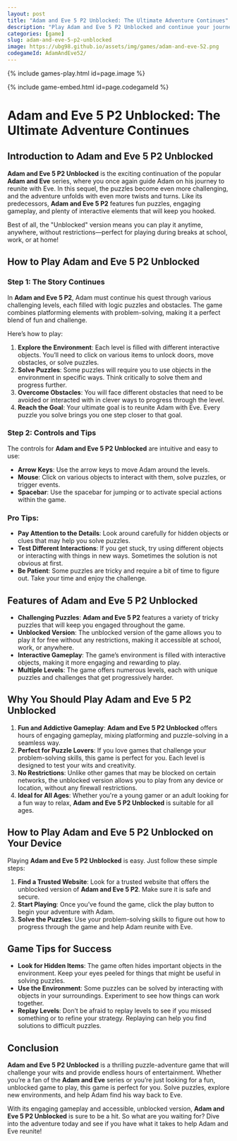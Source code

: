```yaml
---
layout: post
title: "Adam and Eve 5 P2 Unblocked: The Ultimate Adventure Continues"
description: "Play Adam and Eve 5 P2 Unblocked and continue your journey with Adam in this exciting puzzle adventure game. Solve challenging puzzles, unlock new paths, and reunite with Eve."
categories: [game]
slug: adam-and-eve-5-p2-unblocked
image: https://ubg98.github.io/assets/img/games/adam-and-eve-52.png
codegameId: AdamAndEve52/
---
```


{% include games-play.html id=page.image %}
         
{% include game-embed.html id=page.codegameId %}

# Adam and Eve 5 P2 Unblocked: The Ultimate Adventure Continues

## Introduction to Adam and Eve 5 P2 Unblocked

**Adam and Eve 5 P2 Unblocked** is the exciting continuation of the popular **Adam and Eve** series, where you once again guide Adam on his journey to reunite with Eve. In this sequel, the puzzles become even more challenging, and the adventure unfolds with even more twists and turns. Like its predecessors, **Adam and Eve 5 P2** features fun puzzles, engaging gameplay, and plenty of interactive elements that will keep you hooked.

Best of all, the "Unblocked" version means you can play it anytime, anywhere, without restrictions—perfect for playing during breaks at school, work, or at home!

## How to Play Adam and Eve 5 P2 Unblocked

### Step 1: The Story Continues

In **Adam and Eve 5 P2**, Adam must continue his quest through various challenging levels, each filled with logic puzzles and obstacles. The game combines platforming elements with problem-solving, making it a perfect blend of fun and challenge.

Here’s how to play:

1. **Explore the Environment**: Each level is filled with different interactive objects. You’ll need to click on various items to unlock doors, move obstacles, or solve puzzles.
2. **Solve Puzzles**: Some puzzles will require you to use objects in the environment in specific ways. Think critically to solve them and progress further.
3. **Overcome Obstacles**: You will face different obstacles that need to be avoided or interacted with in clever ways to progress through the level.
4. **Reach the Goal**: Your ultimate goal is to reunite Adam with Eve. Every puzzle you solve brings you one step closer to that goal.

### Step 2: Controls and Tips

The controls for **Adam and Eve 5 P2 Unblocked** are intuitive and easy to use:

- **Arrow Keys**: Use the arrow keys to move Adam around the levels.
- **Mouse**: Click on various objects to interact with them, solve puzzles, or trigger events.
- **Spacebar**: Use the spacebar for jumping or to activate special actions within the game.

### Pro Tips:
- **Pay Attention to the Details**: Look around carefully for hidden objects or clues that may help you solve puzzles.
- **Test Different Interactions**: If you get stuck, try using different objects or interacting with things in new ways. Sometimes the solution is not obvious at first.
- **Be Patient**: Some puzzles are tricky and require a bit of time to figure out. Take your time and enjoy the challenge.

## Features of Adam and Eve 5 P2 Unblocked

- **Challenging Puzzles**: **Adam and Eve 5 P2** features a variety of tricky puzzles that will keep you engaged throughout the game.
- **Unblocked Version**: The unblocked version of the game allows you to play it for free without any restrictions, making it accessible at school, work, or anywhere.
- **Interactive Gameplay**: The game’s environment is filled with interactive objects, making it more engaging and rewarding to play.
- **Multiple Levels**: The game offers numerous levels, each with unique puzzles and challenges that get progressively harder.

## Why You Should Play Adam and Eve 5 P2 Unblocked

1. **Fun and Addictive Gameplay**: **Adam and Eve 5 P2 Unblocked** offers hours of engaging gameplay, mixing platforming and puzzle-solving in a seamless way.
2. **Perfect for Puzzle Lovers**: If you love games that challenge your problem-solving skills, this game is perfect for you. Each level is designed to test your wits and creativity.
3. **No Restrictions**: Unlike other games that may be blocked on certain networks, the unblocked version allows you to play from any device or location, without any firewall restrictions.
4. **Ideal for All Ages**: Whether you're a young gamer or an adult looking for a fun way to relax, **Adam and Eve 5 P2 Unblocked** is suitable for all ages.

## How to Play Adam and Eve 5 P2 Unblocked on Your Device

Playing **Adam and Eve 5 P2 Unblocked** is easy. Just follow these simple steps:

1. **Find a Trusted Website**: Look for a trusted website that offers the unblocked version of **Adam and Eve 5 P2**. Make sure it is safe and secure.
2. **Start Playing**: Once you’ve found the game, click the play button to begin your adventure with Adam.
3. **Solve the Puzzles**: Use your problem-solving skills to figure out how to progress through the game and help Adam reunite with Eve.

## Game Tips for Success

- **Look for Hidden Items**: The game often hides important objects in the environment. Keep your eyes peeled for things that might be useful in solving puzzles.
- **Use the Environment**: Some puzzles can be solved by interacting with objects in your surroundings. Experiment to see how things can work together.
- **Replay Levels**: Don’t be afraid to replay levels to see if you missed something or to refine your strategy. Replaying can help you find solutions to difficult puzzles.

## Conclusion

**Adam and Eve 5 P2 Unblocked** is a thrilling puzzle-adventure game that will challenge your wits and provide endless hours of entertainment. Whether you’re a fan of the **Adam and Eve** series or you’re just looking for a fun, unblocked game to play, this game is perfect for you. Solve puzzles, explore new environments, and help Adam find his way back to Eve.

With its engaging gameplay and accessible, unblocked version, **Adam and Eve 5 P2 Unblocked** is sure to be a hit. So what are you waiting for? Dive into the adventure today and see if you have what it takes to help Adam and Eve reunite!

